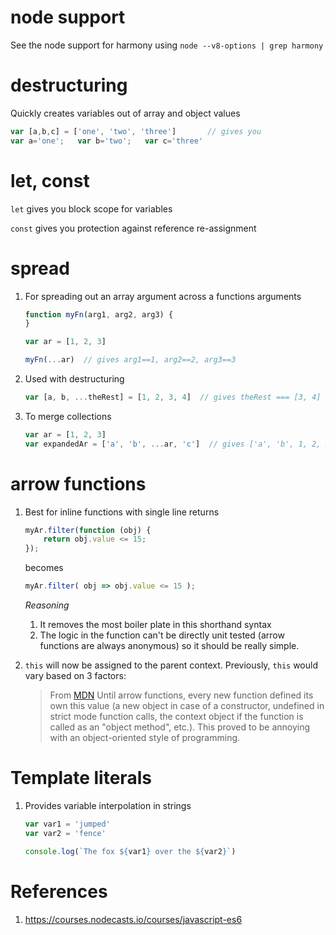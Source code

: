 
# node support
See the node support for harmony using `node --v8-options | grep harmony`

# destructuring
Quickly creates variables out of array and object values

```javascript
var [a,b,c] = ['one', 'two', 'three']       // gives you
var a='one';   var b='two';   var c='three'
```

# let, const
`let` gives you block scope for variables

`const` gives you protection against reference re-assignment

# spread
1. For spreading out an array argument across a functions arguments

    ```javascript
    function myFn(arg1, arg2, arg3) {
    }
    
    var ar = [1, 2, 3]
    
    myFn(...ar)  // gives arg1==1, arg2==2, arg3==3
    ```

1. Used with destructuring

    ```javascript
    var [a, b, ...theRest] = [1, 2, 3, 4]  // gives theRest === [3, 4]
    ```

1. To merge collections

    ```javascript
    var ar = [1, 2, 3]
    var expandedAr = ['a', 'b', ...ar, 'c']  // gives ['a', 'b', 1, 2, 3, 'c']
    ```

# arrow functions
1. Best for inline functions with single line returns

    ```javascript
    myAr.filter(function (obj) {
        return obj.value <= 15;
    });
    ```
    
    becomes
    ```javascript
    myAr.filter( obj => obj.value <= 15 );
    ```
    
    
    _Reasoning_
    
    1. It removes the most boiler plate in this shorthand syntax
    1. The logic in the function can't be directly unit tested (arrow functions are always anonymous)
     so it should be really simple. 
    
2. `this` will now be assigned to the parent context. Previously, `this` would vary based on 3 factors:

    > From [MDN](https://developer.mozilla.org/en-US/docs/Web/JavaScript/Reference/Functions/Arrow_functions) 
    Until arrow functions, every new function defined its own this value (a new object in case of a constructor, undefined in strict mode function calls, the context object if the function is called as an "object method", etc.). This proved to be annoying with an object-oriented style of programming.


# Template literals
1. Provides variable interpolation in strings

    ```javascript
    var var1 = 'jumped'
    var var2 = 'fence'
    
    console.log(`The fox ${var1} over the ${var2}`)
    ```
    
# References
1. https://courses.nodecasts.io/courses/javascript-es6